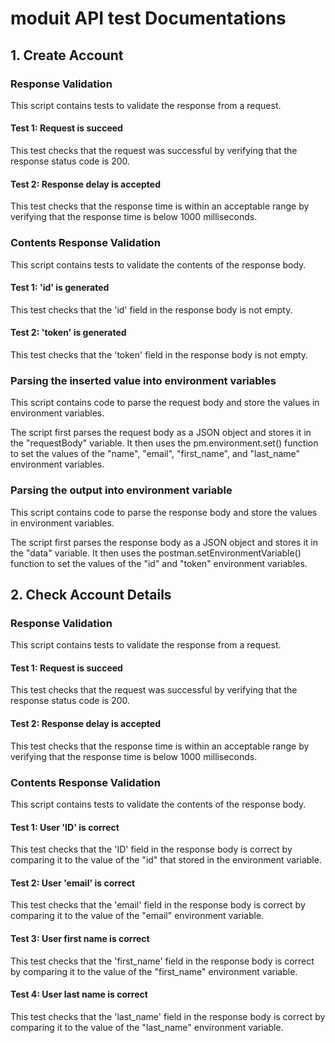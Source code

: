 # moduit API test Documentations

## 1. Create Account
### Response Validation
This script contains tests to validate the response from a request.
#### Test 1: Request is succeed
This test checks that the request was successful by verifying that the response status code is 200.
#### Test 2: Response delay is accepted
This test checks that the response time is within an acceptable range by verifying that the response time is below 1000 milliseconds.

### Contents Response Validation
This script contains tests to validate the contents of the response body.
#### Test 1: 'id' is generated
This test checks that the 'id' field in the response body is not empty.
#### Test 2: 'token' is generated
This test checks that the 'token' field in the response body is not empty.

### Parsing the inserted value into environment variables
This script contains code to parse the request body and store the values in environment variables.

The script first parses the request body as a JSON object and stores it in the "requestBody" variable. It then uses the pm.environment.set() function to set the values of the "name", "email", "first_name", and "last_name" environment variables.

### Parsing the output into environment variable
This script contains code to parse the response body and store the values in environment variables.

The script first parses the response body as a JSON object and stores it in the "data" variable. It then uses the postman.setEnvironmentVariable() function to set the values of the "id" and "token" environment variables.

## 2. Check Account Details
### Response Validation
This script contains tests to validate the response from a request.
#### Test 1: Request is succeed
This test checks that the request was successful by verifying that the response status code is 200.
#### Test 2: Response delay is accepted
This test checks that the response time is within an acceptable range by verifying that the response time is below 1000 milliseconds.

### Contents Response Validation
This script contains tests to validate the contents of the response body.
#### Test 1: User 'ID' is correct
This test checks that the 'ID' field in the response body is correct by comparing it to the value of the "id" that stored in the environment variable.

#### Test 2: User 'email' is correct
This test checks that the 'email' field in the response body is correct by comparing it to the value of the "email" environment variable.

#### Test 3: User first name is correct
This test checks that the 'first_name' field in the response body is correct by comparing it to the value of the "first_name" environment variable.

#### Test 4: User last name is correct
This test checks that the 'last_name' field in the response body is correct by comparing it to the value of the "last_name" environment variable.
